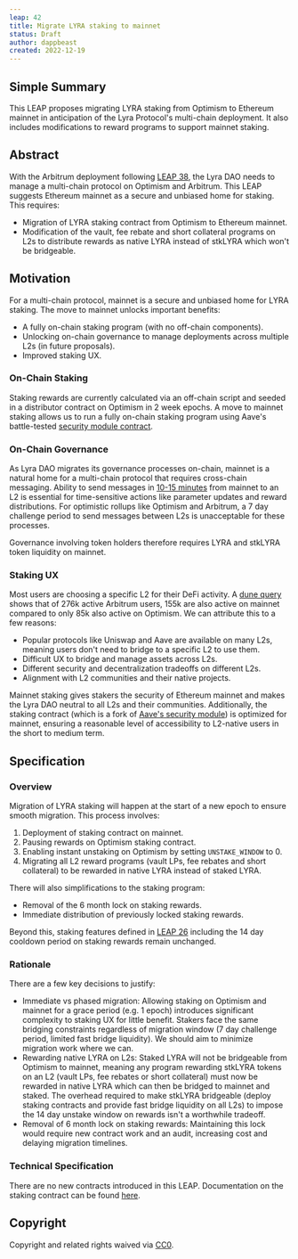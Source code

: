 ```yaml
---
leap: 42
title: Migrate LYRA staking to mainnet
status: Draft
author: dappbeast
created: 2022-12-19
---
```


## Simple Summary
This LEAP proposes migrating LYRA staking from Optimism to Ethereum mainnet in anticipation of the Lyra Protocol's multi-chain deployment. It also includes modifications to reward programs to support mainnet staking.

## Abstract
With the Arbitrum deployment following [LEAP 38](https://leaps.lyra.finance/leaps/leap-38/), the Lyra DAO needs to manage a multi-chain protocol on Optimism and Arbitrum. This LEAP suggests Ethereum mainnet as a secure and unbiased home for staking. This requires:

- Migration of LYRA staking contract from Optimism to Ethereum mainnet.
- Modification of the vault, fee rebate and short collateral programs on L2s to distribute rewards as native LYRA instead of stkLYRA which won't be bridgeable.

## Motivation

For a multi-chain protocol, mainnet is a secure and unbiased home for LYRA staking. The move to mainnet unlocks important benefits:

- A fully on-chain staking program (with no off-chain components).
- Unlocking on-chain governance to manage deployments across multiple L2s (in future proposals).
- Improved staking UX.

### On-Chain Staking

Staking rewards are currently calculated via an off-chain script and seeded in a distributor contract on Optimism in 2 week epochs. A move to mainnet staking allows us to run a fully on-chain staking program using Aave's battle-tested [security module contract](https://docs.aave.com/developers/v/2.0/protocol-governance/staking-aave).

### On-Chain Governance

As Lyra DAO migrates its governance processes on-chain, mainnet is a natural home for a multi-chain protocol that requires cross-chain messaging. Ability to send messages in [10-15 minutes](https://community.optimism.io/docs/developers/bridge/messaging/#for-ethereum-l1-to-optimism-l2-transactions) from mainnet to an L2 is essential for time-sensitive actions like parameter updates and reward distributions. For optimistic rollups like Optimism and Arbitrum, a 7 day challenge period to send messages between L2s is unacceptable for these processes.

Governance involving token holders therefore requires LYRA and stkLYRA token liquidity on mainnet.

### Staking UX

Most users are choosing a specific L2 for their DeFi activity. A [dune query](https://dune.com/queries/1765281?tx_count_n26d66=10 "https://dune.com/queries/1765281?tx_count_n26d66=10") shows that of 276k active Arbitrum users, 155k are also active on mainnet compared to only 85k also active on Optimism. We can attribute this to a few reasons:
- Popular protocols like Uniswap and Aave are available on many L2s, meaning users don't need to bridge to a specific L2 to use them.
- Difficult UX to bridge and manage assets across L2s.
- Different security and decentralization tradeoffs on different L2s.
- Alignment with L2 communities and their native projects.

Mainnet staking gives stakers the security of Ethereum mainnet and makes the Lyra DAO neutral to all L2s and their communities. Additionally, the staking contract (which is a fork of [Aave's security module](https://docs.aave.com/developers/v/2.0/protocol-governance/staking-aave)) is optimized for mainnet, ensuring a reasonable level of accessibility to L2-native users in the short to medium term. 

## Specification

### Overview
<!--This is a high level overview of *how* the LEAP will solve the problem. The overview should clearly describe how the new feature will be implemented.-->

Migration of LYRA staking will happen at the start of a new epoch to ensure smooth migration. This process involves:

1. Deployment of staking contract on mainnet.
2. Pausing rewards on Optimism staking contract.
3. Enabling instant unstaking on Optimism by setting `UNSTAKE_WINDOW` to 0.
4. Migrating all L2 reward programs (vault LPs, fee rebates and short collateral) to be rewarded in native LYRA instead of staked LYRA.

There will also simplifications to the staking program:

- Removal of the 6 month lock on staking rewards.
- Immediate distribution of previously locked staking rewards.

Beyond this, staking features defined in [LEAP 26](https://leaps.lyra.finance/leaps/leap-26) including the 14 day cooldown period on staking rewards remain unchanged.

### Rationale
<!--This is where you explain the reasoning behind how you propose to solve the problem. Why did you propose to implement the change in this way, what were the considerations and trade-offs. The rationale fleshes out what motivated the design and why particular design decisions were made. It should describe alternate designs that were considered and related work. The rationale may also provide evidence of consensus within the community, and should discuss important objections or concerns raised during discussion.-->

There are a few key decisions to justify:
- Immediate vs phased migration: Allowing staking on Optimism and mainnet for a grace period (e.g. 1 epoch) introduces significant complexity to staking UX for little benefit. Stakers face the same bridging constraints regardless of migration window (7 day challenge period, limited fast bridge liquidity). We should aim to minimize migration work where we can.
- Rewarding native LYRA on L2s: Staked LYRA will not be bridgeable from Optimism to mainnet, meaning any program rewarding stkLYRA tokens on an L2 (vault LPs, fee rebates or short collateral) must now be rewarded in native LYRA which can then be bridged to mainnet and staked. The overhead required to make stkLYRA bridgeable (deploy staking contracts and provide fast bridge liquidity on all L2s) to impose the 14 day unstake window on rewards isn't a worthwhile tradeoff.
- Removal of 6 month lock on staking rewards: Maintaining this lock would require new contract work and an audit, increasing cost and delaying migration timelines.

### Technical Specification
<!--The technical specification should outline the public API of the changes proposed. That is, changes to any of the interfaces Lyra currently exposes or the creations of new ones.-->

There are no new contracts introduced in this LEAP. Documentation on the staking contract can be found [here](https://docs.aave.com/developers/v/2.0/protocol-governance/staking-aave).

## Copyright
Copyright and related rights waived via [CC0](https://creativecommons.org/publicdomain/zero/1.0/).
